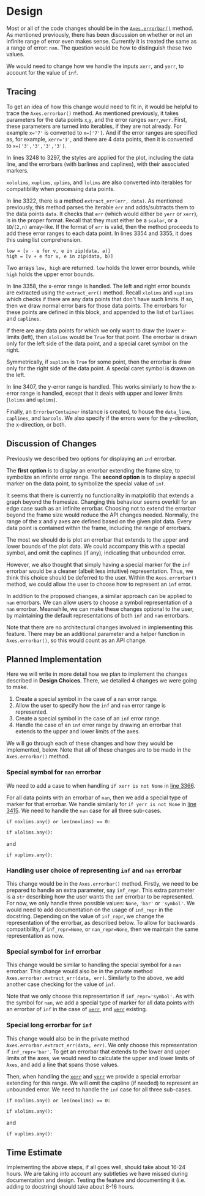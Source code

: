# Design

Most or all of the code changes should be in the [`Axes.errorbar()`](https://github.com/matplotlib/matplotlib/blob/master/lib/matplotlib/axes/_axes.py#L3086) method. As mentioned previously, there has been discussion on whether or not an infinite range of error even makes sense. Currently it is treated the same as a range of error: `nan`. The question would be how to distinguish these two values.

We would need to change how we handle the inputs `xerr`, and `yerr`, to account for the value of `inf`.

## Tracing ##

To get an idea of how this change would need to fit in, it would be helpful to trace the `Axes.errorbar()` method. As mentioned previously, it takes parameters for the data points `x`,`y`, and the error ranges `xerr`,`yerr`. First, these parameters are turned into iterables, if they are not already. For example `x='7'` is converted to `x=['7']`. And if the error ranges are specified as, for example, `xerr='3'`, and there are 4 data points, then it is converted to `x=['3','3','3','3']`. 

In lines 3248 to 3297, the styles are applied for the plot, including the data line, and the errorbars (with barlines and caplines), with their associated markers. 

`xololims`, `xuplims`, `uplims`, and `lolims` are also converted into iterables for compatibility when processing data points.

In line 3322, there is a method `extract_err(err, data)`. As mentioned previously, this method parses the iterable `err` and adds/subtracts them to the data points `data`. It checks that `err` (which would either be `yerr` or `xerr`), is in the proper format. Recall that they must either be a `scalar`, or a `1D`/`(2,n)` array-like. If the format of `err` is valid, then the method proceeds to add these error ranges to each data point. In lines 3354 and 3355, it does this using list comprehension.

```
low = [v - e for v, e in zip(data, a)]
high = [v + e for v, e in zip(data, b)]
```

Two arrays `low, high` are returned. `low` holds the lower error bounds, while `high` holds the upper error bounds.

In line 3358, the x-error range is handled. The left and right error bounds are extracted using the `extract_err()` method. Recall `xlolims` and `xuplims` which checks if there are any data points that don't have such limits. If so, then we draw normal error bars for those data points. The errorbars for these points are defined in this block, and appended to the list of `barlines` and `caplines`.

If there are any data points for which we only want to draw the lower x-limits (left), then `xlolims` would be `True` for that point. The errorbar is drawn only for the left side of the data point, and a special caret symbol on the right.

Symmetrically, if `xuplims` is `True` for some point, then the errorbar is draw only for the right side of the data point. A special caret symbol is drawn on the left. 

In line 3407, the y-error range is handled. This works similarly to how the x-error range is handled, except that it deals with upper and lower limits (`lolims` and `uplims`).

Finally, an `ErrorbarContainer` instance is created, to house the `data_line`, `caplines`, and `barcols`. We also specify if the errors were for the y-direction, the x-direction, or both.

## Discussion of Changes ##

Previously we described two options for displaying an `inf` errorbar.

The **first option** is to display an errorbar extending the frame size, to symbolize an infinite error range. The **second option** is to display a special marker on the data point, to symbolize the special value of `inf`.

It seems that there is currently no functionality in matplotlib that extends a graph beyond the framesize. Changing this behaviour seems overkill for an edge case such as an infinite errorbar. Choosing not to extend the errorbar beyond the frame size would reduce the API changes needed. Normally, the range of the x and y axes are defined based on the given plot data. Every data point is contained within the frame, including the range of errorbars.

The most we should do is plot an errorbar that extends to the upper and lower bounds of the plot data. We could accompany this with a special symbol, and omit the caplines (if any), indicating that unbounded error. 

However, we also thought that simply having a special marker for the `inf` errorbar would be a cleaner (albeit less intuitive) representation. Thus, we think this choice should be deferred to the user. Within the `Axes.errorbar()` method, we could allow the user to choose how to represent an `inf` error. 

In addition to the proposed changes, a similar approach can be applied to `nan` errorbars. We can allow users to choose a symbol representation of a `nan` errorbar. Meanwhile, we can make these changes optional to the user, by maintaining the default representations of both `inf` and `nan` errorbars.

Note that there are no architectural changes involved in implementing this feature. There may be an additional parameter and a helper function in `Axes.errorbar()`, so this would count as an API change.

## Planned Implementation ##

Here we will write in more detail how we plan to implement the changes described in **Design Choices**. There, we detailed 4 changes we were going to make.

1. Create a special symbol in the case of a `nan` error range.
2. Allow the user to specify how the `inf` and `nan` error range is represented.
3. Create a special symbol in the case of an `inf` error range.
4. Handle the case of an `inf` error range by drawing an errorbar that extends to the upper and lower limits of the axes.

We will go through each of these changes and how they would be implemented, below. Note that all of these changes are to be made in the `Axes.errorbar()` method.

### Special symbol for `nan` errorbar ###

We need to add a case to when handling `if xerr is not None` in [line 3366](https://github.com/matplotlib/matplotlib/blob/master/lib/matplotlib/axes/_axes.py#L3366). 

For all data points with an errorbar of `nan`, then we add a special type of marker for that errorbar. We handle similarly for `if yerr is not None` in [line 3415](https://github.com/matplotlib/matplotlib/blob/master/lib/matplotlib/axes/_axes.py#L3415). 
We need to handle the `nan` case for all three sub-cases.

```
if noxlims.any() or len(noxlims) == 0:
```
```
if xlolims.any():
```
and
```
if xuplims.any():
```

### Handling user choice of representing `inf` and `nan` errorbar ###

This change would be in the `Axes.errorbar()` method. Firstly, we need to be prepared to handle an extra parameter, say `inf_repr`. This extra parameter is a `str` describing how the user wants the `inf` errorbar to be represented. For now, we only handle three possible values: `None`, `'bar'` or `'symbol'`. We would need to add documentation on the usage of `inf_repr` in the docstring. Depending on the value of `inf_repr`, we change the representation of the errorbar, as described below. To allow for backwards compatibility, if `inf_repr=None`, or `nan_repr=None`, then we maintain the same representation as now.   

### Special symbol for `inf` errorbar ###

This change would be similar to handling the special symbol for a `nan` errorbar. This change would also be in the private method `Axes.errorbar.extract_err(data, err)`. Similarly to the above, we add another case checking for the value of `inf`.

Note that we only choose this representation if `inf_repr='symbol'`. As with the symbol for `nan`, we add a special type of marker for all data points with an errorbar of `inf` in the case of [`xerr`](https://github.com/matplotlib/matplotlib/blob/master/lib/matplotlib/axes/_axes.py#L3366), and [`yerr`](https://github.com/matplotlib/matplotlib/blob/master/lib/matplotlib/axes/_axes.py#L3415) existing.

### Special long errorbar for `inf` ###

This change would also be in the private method `Axes.errorbar.extract_err(data, err)`. We only choose this representation if `inf_repr='bar'`. To get an errorbar that extends to the lower and upper limits of the axes, we would need to calculate the upper and lower limits of `Axes`, and add a line that spans those values.

Then, when handling the [`xerr`](https://github.com/matplotlib/matplotlib/blob/master/lib/matplotlib/axes/_axes.py#L3366) and [`yerr`](https://github.com/matplotlib/matplotlib/blob/master/lib/matplotlib/axes/_axes.py#L3415) we provide a special errorbar extending for this range. We will omit the capline (if needed) to represent an unbounded error.
We need to handle the `inf` case for all three sub-cases.

```
if noxlims.any() or len(noxlims) == 0:
```
```
if xlolims.any():
```
and
```
if xuplims.any():
```

## Time Estimate

Implementing the above steps, if all goes well, should take about 16-24 hours. We are taking into account any subtleties we have missed during documentation and design. Testing the feature and documenting it (i.e. adding to docstring) should take about 8-16 hours.